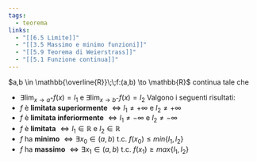 ```yaml
---
tags:
  - teorema
links:
  - "[[6.5 Limite]]"
  - "[[3.5 Massimo e minimo funzioni]]"
  - "[[5.9 Teorema di Weierstrass]]"
  - "[[5.1 Funzione continua]]"
---
```

$a,b \in \mathbb{\overline{R}}\;\;f:(a,b) \to \mathbb{R}$ continua tale che
- $\exists\displaystyle\lim_{x\to a^+}f(x) = l_1$ e $\exists\displaystyle\lim_{x\to b^-}f(x) = l_2$
Valgono i seguenti risultati:
- $f$ è **limitata superiormente** $\iff l_1 \not= +\infty$ e $l_2 \not=+\infty$
- $f$ è **limitata inferiormente** $\iff l_1 \not= -\infty$ e $l_2 \not=-\infty$
- $f$ è **limitata** $\iff l_1\in\mathbb{R}$ e $l_2\in\mathbb{R}$
- $f$ ha **minimo** $\iff \exists x_0\in(a,b)$ t.c. $f(x_0) \leq min\{l_1,l_2\}$
- $f$ ha **massimo** $\iff \exists x_1\in(a,b)$ t.c. $f(x_1) \geq max\{l_1,l_2\}$
